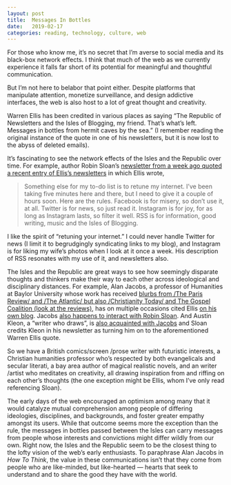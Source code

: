 ```yaml
---
layout: post
title:  Messages In Bottles
date:   2019-02-17
categories: reading, technology, culture, web
---
```


For those who know me, it’s no secret that I’m averse to social media and its black-box network effects. I think that much of the web as we currently experience it falls far short of its potential for meaningful and thoughtful communication. 

But I’m not here to belabor that point either. Despite platforms that manipulate attention, monetize surveillance, and design addictive interfaces, the web is also host to a lot of great thought and creativity.

Warren Ellis has been credited in various places as saying “The Republic of Newsletters and the Isles of Blogging, my friend. That’s what’s left. Messages in bottles from hermit caves by the sea.” (I remember reading the original instance of the quote in one of his newsletters, but it is now lost to the abyss of deleted emails).  

It’s fascinating to see the network effects of the Isles and the Republic over time. For example, author Robin Sloan’s [newsletter from a week ago quoted a recent entry of Ellis’s newsletters](https://desert.glass/newsletter/week-7/#text) in which Ellis wrote, 

>Something else for my to-do list is to retune my internet. I’ve been taking five minutes here and there, but I need to give it a couple of hours soon. Here are the rules. Facebook is for misery, so don’t use it, at all. Twitter is for news, so just read it. Instagram is for joy, for as long as Instagram lasts, so filter it well. RSS is for information, good writing, music and the Isles of Blogging.

I like the spirit of “retuning your internet.” I could never handle Twitter for news (I limit it to begrudgingly syndicating links to my blog), and Instagram is for liking my wife’s photos when I look at it once a week. His description of RSS resonates with my use of it, and newsletters also.

The Isles and the Republic are great ways to see how seemingly disparate thoughts and thinkers make their way to each other across ideological and disciplinary distances. For example, Alan Jacobs, a professor of Humanities at Baylor University whose work has received [blurbs from /The Paris Review/ and /The Atlantic/ but also /Christianity Today/ and The Gospel Coalition (look at the reviews)](https://www.amazon.com/How-Think-Survival-Guide-World/dp/0451499603/ref=sr_1_1?ie=UTF8&qid=1550434801&sr=8-1&keywords=alan+jacobs+how+to+think), has  on multiple occasions cited Ellis [on his own blog](https://blog.ayjay.org/maintaining-lines-of-connection/).  Jacobs [also happens to interact with Robin Sloan](https://blog.ayjay.org/social-media-blogs-newsletters/). And Austin Kleon, a “writer who draws”, is [also acquainted with Jacobs](https://us1.campaign-archive.com/?e=17f794a1cf&u=25a34f10515c4e9393e3da856&id=8443004869) and Sloan credits Kleon in his newsletter as turning him on to the aforementioned Warren Ellis quote.

So we have a British comics/screen /prose writer with futuristic interests, a Christian humanities professor who’s respected by both evangelicals and secular literati, a bay area author of magical realistic novels, and an writer /artist who meditates on creativity, all drawing inspiration from and riffing on each other’s thoughts (the one exception might be Ellis, whom I’ve only read referencing Sloan).

The early days of the web encouraged an optimism among many that it would catalyze mutual comprehension among people of differing ideologies, disciplines, and backgrounds, and foster greater empathy amongst its users. While that outcome seems more the exception than the rule, the messages in bottles passed between the Isles can carry messages from people whose interests and convictions might differ wildly from our own. Right now, the Isles and the Republic seem to be the closest thing to the lofty vision of the web’s early enthusiasts. To paraphrase Alan Jacobs in _How To Think_, the value in these communications isn’t that they come from people who are like-minded, but like-hearted — hearts that seek to understand and to share the good they have with the world.
